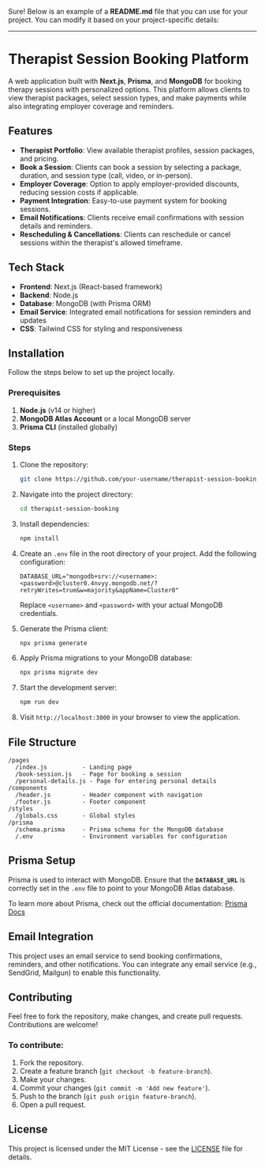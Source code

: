 Sure! Below is an example of a **README.md** file that you can use for your project. You can modify it based on your project-specific details:

---

# Therapist Session Booking Platform

A web application built with **Next.js**, **Prisma**, and **MongoDB** for booking therapy sessions with personalized options. This platform allows clients to view therapist packages, select session types, and make payments while also integrating employer coverage and reminders.

## Features

- **Therapist Portfolio**: View available therapist profiles, session packages, and pricing.
- **Book a Session**: Clients can book a session by selecting a package, duration, and session type (call, video, or in-person).
- **Employer Coverage**: Option to apply employer-provided discounts, reducing session costs if applicable.
- **Payment Integration**: Easy-to-use payment system for booking sessions.
- **Email Notifications**: Clients receive email confirmations with session details and reminders.
- **Rescheduling & Cancellations**: Clients can reschedule or cancel sessions within the therapist's allowed timeframe.

## Tech Stack

- **Frontend**: Next.js (React-based framework)
- **Backend**: Node.js
- **Database**: MongoDB (with Prisma ORM)
- **Email Service**: Integrated email notifications for session reminders and updates
- **CSS**: Tailwind CSS for styling and responsiveness

## Installation

Follow the steps below to set up the project locally.

### Prerequisites

1. **Node.js** (v14 or higher)
2. **MongoDB Atlas Account** or a local MongoDB server
3. **Prisma CLI** (installed globally)

### Steps

1. Clone the repository:

   ```bash
   git clone https://github.com/your-username/therapist-session-booking.git
   ```

2. Navigate into the project directory:

   ```bash
   cd therapist-session-booking
   ```

3. Install dependencies:

   ```bash
   npm install
   ```

4. Create an `.env` file in the root directory of your project. Add the following configuration:

   ```env
   DATABASE_URL="mongodb+srv://<username>:<password>@cluster0.4nvyy.mongodb.net/?retryWrites=true&w=majority&appName=Cluster0"
   ```

   Replace `<username>` and `<password>` with your actual MongoDB credentials.

5. Generate the Prisma client:

   ```bash
   npx prisma generate
   ```

6. Apply Prisma migrations to your MongoDB database:

   ```bash
   npx prisma migrate dev
   ```

7. Start the development server:

   ```bash
   npm run dev
   ```

8. Visit `http://localhost:3000` in your browser to view the application.

## File Structure

```
/pages
  /index.js          - Landing page
  /book-session.js   - Page for booking a session
  /personal-details.js - Page for entering personal details
/components
  /header.js         - Header component with navigation
  /footer.js         - Footer component
/styles
  /globals.css       - Global styles
/prisma
  /schema.prisma     - Prisma schema for the MongoDB database
  /.env              - Environment variables for configuration
```

## Prisma Setup

Prisma is used to interact with MongoDB. Ensure that the **`DATABASE_URL`** is correctly set in the `.env` file to point to your MongoDB Atlas database.

To learn more about Prisma, check out the official documentation: [Prisma Docs](https://www.prisma.io/docs)

## Email Integration

This project uses an email service to send booking confirmations, reminders, and other notifications. You can integrate any email service (e.g., SendGrid, Mailgun) to enable this functionality.

## Contributing

Feel free to fork the repository, make changes, and create pull requests. Contributions are welcome!

### To contribute:

1. Fork the repository.
2. Create a feature branch (`git checkout -b feature-branch`).
3. Make your changes.
4. Commit your changes (`git commit -m 'Add new feature'`).
5. Push to the branch (`git push origin feature-branch`).
6. Open a pull request.

## License

This project is licensed under the MIT License - see the [LICENSE](LICENSE) file for details.
